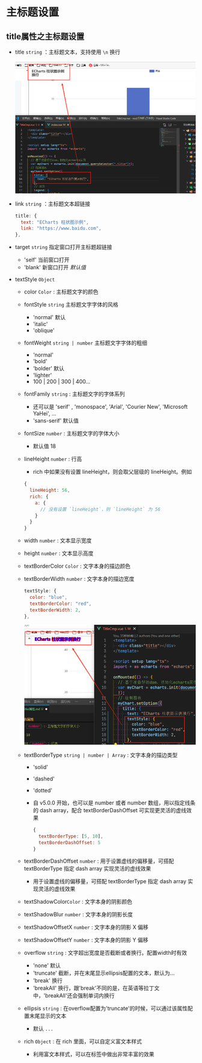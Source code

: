 # 主标题设置

## title属性之主标题设置

+ title `string` ：主标题文本，支持使用 `\n` 换行

  ![alt text](images/title之text主标题换行.png)

+ link `string` ：主标题文本超链接

  ```js
  title: {
    text: "ECharts 柱状图示例",
    link: "https://www.baidu.com",
  },
  ```

+ target `string` 指定窗口打开主标题超链接

  + 'self' 当前窗口打开
  + 'blank' 新窗口打开 *默认值*

+ textStyle `Object`

  + color `Color` : 主标题文字的颜色
  + fontStyle `string` 主标题文字字体的风格

    + 'normal' 默认
    + 'italic'
    + 'oblique'

  + fontWeight `string | number` 主标题文字字体的粗细

    + 'normal'
    + 'bold'
    + 'bolder' 默认
    + 'lighter'
    + 100 | 200 | 300 | 400...

  + fontFamily `string` : 主标题文字的字体系列

    + 还可以是 'serif' , 'monospace', 'Arial', 'Courier New', 'Microsoft YaHei', ...
    + 'sans-serif' 默认值

  + fontSize `number` : 主标题文字的字体大小

    +  默认值 18

  + lineHeight `number` : 行高

    + rich 中如果没有设置 lineHeight，则会取父层级的 lineHeight。例如

    ```js
    {
      lineHeight: 56,
      rich: {
        a: {
          // 没有设置 `lineHeight`，则 `lineHeight` 为 56
        }
      }
    }
    ```

  + width `number` : 文本显示宽度
  + height `number` : 文本显示高度
  + textBorderColor `Color` : 文字本身的描边颜色
  + textBorderWidth `number` : 文字本身的描边宽度

    ```js
    textStyle: {
      color: "blue",
      textBorderColor: "red",
      textBorderWidth: 2,
    },
    ```

    ![alt text](images/title之textStyle之描边.png)

  + textBorderType `string | number | Array` : 文字本身的描边类型

    + 'solid'
    + 'dashed'
    + 'dotted'
    + 自 v5.0.0 开始，也可以是 number 或者 number 数组，用以指定线条的 dash array，配合 textBorderDashOffset 可实现更灵活的虚线效果

      ```js
      {
        textBorderType: [5, 10],
        textBorderDashOffset: 5
      }
      ```

  + textBorderDashOffset `number` : 用于设置虚线的偏移量，可搭配 textBorderType 指定 dash array 实现灵活的虚线效果

    + 用于设置虚线的偏移量，可搭配 textBorderType 指定 dash array 实现灵活的虚线效果

  + textShadowColor`Color` : 文字本身的阴影颜色
  + textShadowBlur `number` : 文字本身的阴影长度
  + textShadowOffsetX `number` : 文字本身的阴影 X 偏移
  + textShadowOffsetY `number` : 文字本身的阴影 Y 偏移
  + overflow `string` : 文字超出宽度是否截断或者换行。配置width时有效

    + 'none' 默认
    + 'truncate' 截断，并在末尾显示ellipsis配置的文本，默认为...
    + 'break' 换行
    + 'breakAll' 换行，跟'break'不同的是，在英语等拉丁文中，'breakAll'还会强制单词内换行

  + ellipsis `string` : 在overflow配置为'truncate'的时候，可以通过该属性配置末尾显示的文本

    + 默认 `...`

  + rich `Object` : 在 rich 里面，可以自定义富文本样式

    + 利用富文本样式，可以在标签中做出非常丰富的效果



